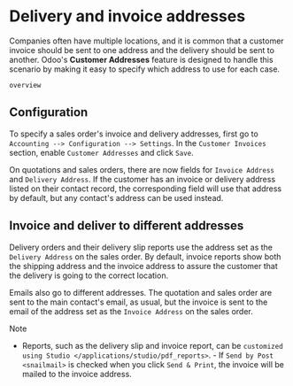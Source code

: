 # Delivery and invoice addresses

Companies often have multiple locations, and it is common that a
customer invoice should be sent to one address and the delivery should
be sent to another. Odoo's **Customer Addresses** feature is designed to
handle this scenario by making it easy to specify which address to use
for each case.

<div class="seealso">

`overview`

</div>

## Configuration

To specify a sales order's invoice and delivery addresses, first go to
`Accounting
--> Configuration --> Settings`. In the `Customer Invoices` section,
enable `Customer Addresses` and click `Save`.

On quotations and sales orders, there are now fields for
`Invoice Address` and `Delivery Address`. If the customer has an invoice
or delivery address listed on their contact record, the corresponding
field will use that address by default, but any contact's address can be
used instead.

## Invoice and deliver to different addresses

Delivery orders and their delivery slip reports use the address set as
the `Delivery
Address` on the sales order. By default, invoice reports show both the
shipping address and the invoice address to assure the customer that the
delivery is going to the correct location.

Emails also go to different addresses. The quotation and sales order are
sent to the main contact's email, as usual, but the invoice is sent to
the email of the address set as the `Invoice Address` on the sales
order.

> [!NOTE]
> - Reports, such as the delivery slip and invoice report, can be
> `customized using Studio
> </applications/studio/pdf_reports>`. - If `Send by Post <snailmail>`
> is checked when you click `Send & Print`, the invoice will be mailed
> to the invoice address.
